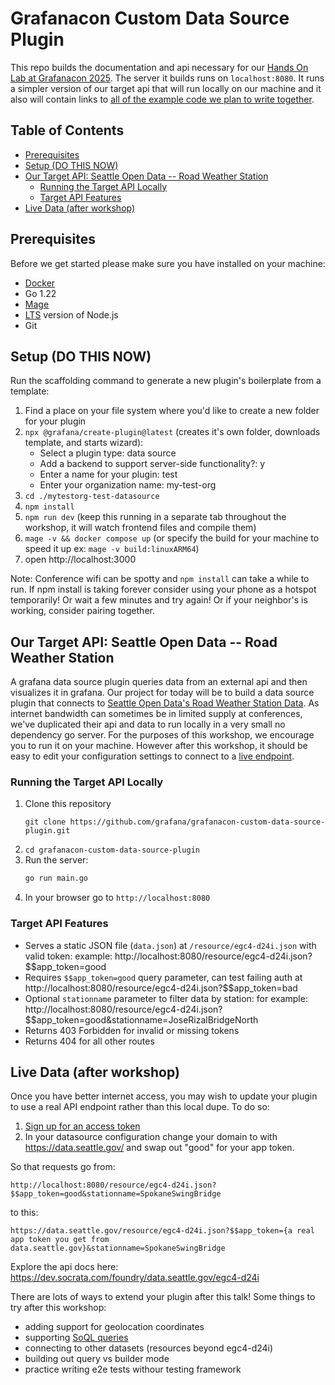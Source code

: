# Grafanacon Custom Data Source Plugin 

This repo builds the documentation and api necessary for our [Hands On Lab at Grafanacon 2025](https://grafana.com/events/grafanacon/2025/hands-on-labs/). The server it builds runs on `localhost:8080`. It runs a simpler version of our target api that will run locally on our machine and it also will contain links to [all of the example code we plan to write together](https://github.com/grafana/grafanacon-custom-data-source-plugin-example).  

## Table of Contents
- [Prerequisites](#prerequisites)
- [Setup (DO THIS NOW)](#setup-do-this-now)
- [Our Target API: Seattle Open Data -- Road Weather Station](#our-target-api-seattle-open-data----road-weather-station)
  - [Running the Target API Locally](#running-the-target-api-locally)
  - [Target API Features](#target-api-features)
- [Live Data (after workshop)](#live-data-after-workshop)


## Prerequisites
Before we get started please make sure you have installed on your machine:
- [Docker](https://docs.docker.com/get-started/get-docker/)
- Go 1.22
- [Mage](https://magefile.org/)
- [LTS](https://nodejs.org/en/about/previous-releases) version of Node.js
- Git 

## Setup (DO THIS NOW)

Run the scaffolding command to generate a new plugin's boilerplate from a template:
1. Find a place on your file system where you'd like to create a new folder for your plugin
2. `npx @grafana/create-plugin@latest` (creates it's own folder, downloads template, and starts wizard):
   - Select a plugin type: data source
   - Add a backend to support server-side functionality?: y
   - Enter a name for your plugin: test
   - Enter your organization name: my-test-org
3. `cd ./mytestorg-test-datasource`
4. `npm install`
5. `npm run dev` (keep this running in a separate tab throughout the workshop, it will watch frontend files and compile them)
7. `mage -v && docker compose up` (or specify the build for your machine to speed it up ex: `mage -v build:linuxARM64`)
9. open http://localhost:3000

Note: Conference wifi can be spotty and `npm install` can take a while to run. If npm install is taking forever consider using your phone as a hotspot temporarily! Or wait a few minutes and try again! Or if your neighbor's is working, consider pairing together. 

## Our Target API: Seattle Open Data -- Road Weather Station

A grafana data source plugin queries data from an external api and then visualizes it in grafana. Our project for today will be to build a data source plugin that connects to [Seattle Open Data's Road Weather Station Data](https://data.seattle.gov/Transportation/Road-Weather-Information-Stations/egc4-d24i/about_data). As internet bandwidth can sometimes be in limited supply at conferences, we've duplicated their api and data to run locally in a very small no dependency go server. For the purposes of this workshop, we encourage you to run it on your machine. However after this workshop, it should be easy to edit your configuration settings to connect to a [live endpoint](#live-data-after-workshop).

### Running the Target API Locally 

1. Clone this repository
   ```
   git clone https://github.com/grafana/grafanacon-custom-data-source-plugin.git
   ```
2. `cd grafanacon-custom-data-source-plugin`
3. Run the server:
   ```bash
   go run main.go
   ```
4. In your browser go to `http://localhost:8080`

### Target API Features

- Serves a static JSON file (`data.json`) at `/resource/egc4-d24i.json` with valid token: example: http://localhost:8080/resource/egc4-d24i.json?$$app_token=good
- Requires `$$app_token=good` query parameter, can test failing auth at http://localhost:8080/resource/egc4-d24i.json?$$app_token=bad
- Optional `stationname` parameter to filter data by station: for example:  http://localhost:8080/resource/egc4-d24i.json?$$app_token=good&stationname=JoseRizalBridgeNorth
- Returns 403 Forbidden for invalid or missing tokens
- Returns 404 for all other routes

## Live Data (after workshop)
Once you have better internet access, you may wish to update your plugin to use a real API endpoint rather than this local dupe. To do so: 

1. [Sign up for an access token](https://data.seattle.gov/signup)
2. In your datasource configuration change your domain to with https://data.seattle.gov/ and swap out "good" for your app token.

So that requests go from:

`http://localhost:8080/resource/egc4-d24i.json?$$app_token=good&stationname=SpokaneSwingBridge`

to this:

`https://data.seattle.gov/resource/egc4-d24i.json?$$app_token={a real app token you get from data.seattle.gov}&stationname=SpokaneSwingBridge`

Explore the api docs here: https://dev.socrata.com/foundry/data.seattle.gov/egc4-d24i

There are lots of ways to extend your plugin after this talk! Some things to try after this workshop:
- adding support for geolocation coordinates
- supporting [SoQL queries](https://dev.socrata.com/docs/queries/)
- connecting to other datasets (resources beyond egc4-d24i)
- building out query vs builder mode
- practice writing e2e tests withour testing framework
